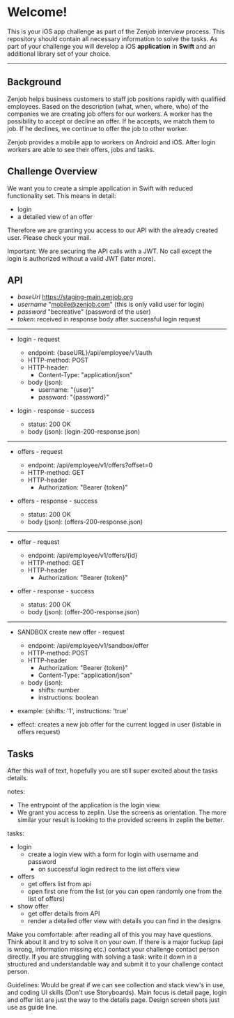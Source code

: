 Welcome!
===================


This is your iOS app challenge as part of the Zenjob interview process. This repository should contain all necessary information to solve the tasks. As part of your challenge you will develop a iOS  **application** in **Swift** and an additional library set of your choice.

----------


Background
-------------
Zenjob helps business customers to staff job positions rapidly with qualified employees. Based on the description (what, when, where, who) of the companies we are creating job offers for our workers. A worker has the possibility to accept or decline an offer. If he accepts, we match them to job.  If he declines, we continue to offer the job to other worker.

Zenjob provides a mobile app to workers on Android and iOS. After login workers are able to see their offers, jobs and tasks. 

Challenge Overview
-------------

We want you to create a simple application in Swift with reduced functionality set. This means in detail:

 - login
 - a detailed view of an offer

Therefore we are granting you access to our API with the already created user. Please check your mail.

Important: We are securing the API calls with a JWT. No call except the login is authorized without a valid JWT (later more).  


API
-------------

- *baseUrl* https://staging-main.zenjob.org
- *username* "mobile@zenjob.com" (this is only valid user for login)
- *password* "becreative" (password of the user)
- *token*: received in response body after successful login request

----------

- login - request
	 - endpoint: {baseURL}/api/employee/v1/auth
	 - HTTP-method: POST
	 - HTTP-header: 
		 - Content-Type: "application/json"
	 - body (json):
		 - username: "{user}" 
		 - password: "{password}"

- login - response - success
	 - status: 200 OK
	 - body (json): (login-200-response.json)

----------

 - offers - request
	 - endpoint: /api/employee/v1/offers?offset=0
	 - HTTP-method: GET
	 - HTTP-header
		 - Authorization: "Bearer {token}"
	
- offers - response - success
	- status: 200 OK
	- body (json): (offers-200-response.json)

----------

 - offer - request
	 - endpoint: /api/employee/v1/offers/{id}
	 - HTTP-method: GET
	 - HTTP-header
		 - Authorization: "Bearer {token}"
	
 - offer - response - success
	- status: 200 OK
	- body (json): (offer-200-response.json)

----------	

 - SANDBOX create new offer - request
	 - endpoint: /api/employee/v1/sandbox/offer
	 - HTTP-method: POST
	 - HTTP-header
		 - Authorization: "Bearer {token}"
		 - Content-Type: "application/json"
	 - body (json):
		 - shifts: number
		 - instructions: boolean
		 
- example: {shifts: '1', instructions: 'true'
- effect: creates a new job offer for the current logged in user (listable in offers request)


Tasks
-------------

After this wall of text, hopefully you are still super excited about the tasks details.

notes: 
 + The entrypoint of the application is the login view.
 + We grant you access to zeplin. Use the screens as orientation. The more similar your result is looking to the provided screens in zeplin the better.

tasks:
- login
	 - create a login view with a form for login with username and password
		 - on successful login redirect to the list offers view 
- offers
	 - get offers list from api
	 - open first one from the list (or you can open randomly one from the list of offers)
- show offer
	 - get offer details from API
	 - render a detailed offer view with details you can find in the designs

Make you comfortable: after reading all of this you may have questions. Think about it and try to solve it on your own. If there is a major fuckup (api is wrong, information missing etc.) contact your challenge contact person directly. If you are struggling with solving a task: write it down in a structured and understandable way and submit it to your challenge contact person.

Guidelines: Would be great if we can see collection and stack view's in use, and coding UI skills (Don't use Storyboards). Main focus is detail page, login and offer list are just the way to the details page.  Design screen shots just use as guide line.
